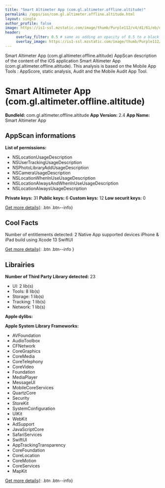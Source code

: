 ```yaml
---
title: "Smart Altimeter App (com.gl.altimeter.offline.altitude)"
permalink: /apps/ios/com.gl.altimeter.offline.altitude.html
layout: single
author_profile: false
image: https://is1-ssl.mzstatic.com/image/thumb/Purple112/v4/d1/61/eb/d161eb9a-7185-366a-8804-e615fe251a8c/AppIcon-1x_U007emarketing-0-7-0-85-220.png/512x512bb.jpg
header: 
     overlay_filter: 0.5 # same as adding an opacity of 0.5 to a black background
     overlay_image: https://is1-ssl.mzstatic.com/image/thumb/Purple112/v4/d1/61/eb/d161eb9a-7185-366a-8804-e615fe251a8c/AppIcon-1x_U007emarketing-0-7-0-85-220.png/512x512bb.jpg
---
```

Smart Altimeter App (com.gl.altimeter.offline.altitude) AppScan description of the content of the iOS application Smart Altimeter App (com.gl.altimeter.offline.altitude). This analysis is based on the Mobile App Tools : AppScore, static analysis, Audit and the Mobile Audit App Tool.

# Smart Altimeter App (com.gl.altimeter.offline.altitude)

**BundleId:** com.gl.altimeter.offline.altitude
**App Version:** 2.4
**App Name:** Smart Altimeter App


## AppScan informations 

**List of permissions:** 
- NSLocationUsageDescription
- NSUserTrackingUsageDescription
- NSPhotoLibraryAddUsageDescription
- NSCameraUsageDescription
- NSLocationWhenInUseUsageDescription
- NSLocationAlwaysAndWhenInUseUsageDescription
- NSLocationAlwaysUsageDescription
  
  
**Private keys:** 31
**Public keys:** 6
**Custom keys:** 12
**Low securit keys:** 0
  
[Get more details](/pricing.html){: .btn .btn--info}

## Cool Facts

Number of entitlements detected: 2
Native App
supported devices iPhone & iPad
build using Xcode 13
SwiftUI
  
[Get more details](/pricing.html){: .btn .btn--info }

## Librairies 
**Number of Third Party Library detected:** 23
- UI: 2 lib(s)
- Tools: 8 lib(s)
- Storage: 1 lib(s)
- Tracking: 1 lib(s)
- Network: 1 lib(s)


**Apple dylibs:**


**Apple System Library Frameworks:**
- AVFoundation
- AudioToolbox
- CFNetwork
- CoreGraphics
- CoreMedia
- CoreTelephony
- CoreVideo
- Foundation
- MediaPlayer
- MessageUI
- MobileCoreServices
- QuartzCore
- Security
- StoreKit
- SystemConfiguration
- UIKit
- WebKit
- AdSupport
- JavaScriptCore
- SafariServices
- SwiftUI
- AppTrackingTransparency
- CoreFoundation
- CoreLocation
- CoreMotion
- CoreServices
- MapKit


  
[Get more details](/pricing.html){: .btn .btn--info}

